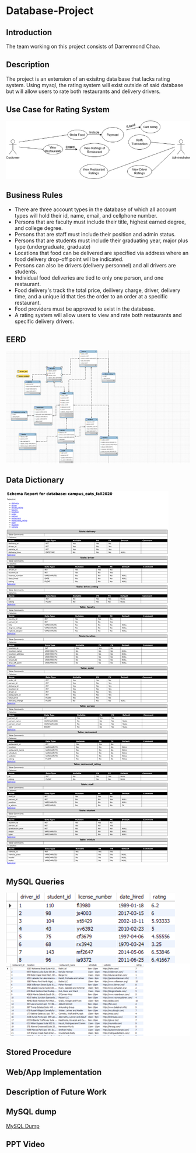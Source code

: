 # Database-Project
## Introduction
The team working on this project consists of Darrenmond Chao.

## Description
The project is an extension of an exisitng data base that lacks rating system. Using mysql, the rating system will exist outside of said database but will allow users to rate both restaurants and delivery drivers.
  
## Use Case for Rating System
![Use Case](https://raw.githubusercontent.com/tsundarren/Database-Project/main/img/Use%20Case.png)

## Business Rules
- There are three account types in the database of which all account types will hold their id, name, email, and cellphone number.
- Persons that are faculty must include their title, highest earned degree, and college degree.
- Persons that are staff must include their position and admin status.
- Persons that are students must include their graduating year, major plus type (undergraduate, graduate)
- Locations that food can be delivered are specified via address where an food delivery drop-off point will be indicated.
- Persons can also be drivers (delivery personnel) and all drivers are students.
- Individual food deliveries are tied to only one person, and one restaurant. 
- Food delivery's track the total price, deilivery charge, driver, delivery time, and a unique id that ties the order to an order at a specific restaurant.
- Food providers must be approved to exist in the database.
- A rating system will allow users to view and rate both restaurants and specific delivery drivers. 

## EERD
![EERD](https://raw.githubusercontent.com/tsundarren/Database-Project/main/img/EERD.png)

## Data Dictionary
![Data Dictionary](https://raw.githubusercontent.com/tsundarren/Database-Project/main/img/Data%20Dictionary.png)

## MySQL Queries
![Driver](https://raw.githubusercontent.com/tsundarren/Database-Project/main/img/Driver%20Query.png)
![Restaurant](https://raw.githubusercontent.com/tsundarren/Database-Project/main/img/Restaurant%20Query.png)
## Stored Procedure

## Web/App Implementation

## Description of Future Work

## MySQL dump
[MySQL Dump](https://github.com/tsundarren/Database-Project/blob/main/data/campus_eats_db.sql)
## PPT Video
